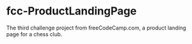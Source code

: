 # fcc-ProductLandingPage
The third challenge project from freeCodeCamp.com, a product landing page for a chess club.
